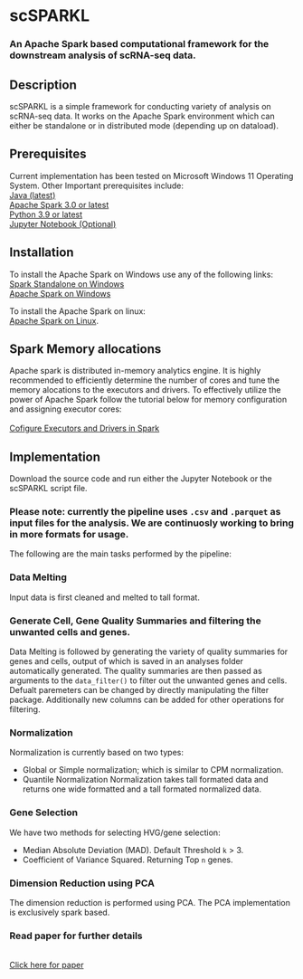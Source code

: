 # scSPARKL
### An Apache Spark based computational framework for the downstream analysis of scRNA-seq data.


## Description
scSPARKL is a simple framework for conducting variety of analysis on scRNA-seq data. It works on the Apache Spark environment which can either be standalone or in distributed mode (depending up on dataload). 


## Prerequisites
Current implementation has been tested on Microsoft Windows 11 Operating System. 
Other Important prerequisites include:
<br>
[Java (latest)](https://www.java.com/download/ie_manual.jsp)
<br>[Apache Spark 3.0 or latest](https://archive.apache.org/dist/spark/)
<br>[Python 3.9 or latest](https://www.python.org/downloads/)
<br>[Jupyter Notebook (Optional)](https://jupyter.org/install)


## Installation
To install the Apache Spark on Windows use any of the following links:
<br>
[Spark Standalone on Windows](https://medium.com/analytics-vidhya/installing-and-using-pyspark-on-windows-machine-59c2d64af76e)
<br>[Apache Spark on Windows](https://dev.to/awwsmm/installing-and-running-hadoop-and-spark-on-windows-33kc)

To install the Apache Spark on linux:
<br>[Apache Spark on Linux](https://medium.com/@patilmailbox4/install-apache-spark-on-ubuntu-ffa151e12e30).



## Spark Memory allocations
Apache spark is distributed in-memory analytics engine. It is highly recommended to efficiently determine the number of cores and tune the memory alocations to the executors and drivers. To effectively utilize the power of Apache Spark follow the tutorial below for memory configuration and assigning executor cores:
<br>
<br>[Cofigure Executors and Drivers in Spark](https://spoddutur.github.io/spark-notes/distribution_of_executors_cores_and_memory_for_spark_application.html)


## Implementation
Download the source code and run either the Jupyter Notebook or the scSPARKL script file. 
### Please note: currently the pipeline uses `.csv` and `.parquet` as input files for the analysis. We are continuosly working to bring in more formats for usage.
The following are the main tasks performed by the pipeline:

### Data Melting
Input data is first cleaned and melted to tall format. 

### Generate Cell, Gene Quality Summaries and filtering the unwanted cells and genes.
Data Melting is followed by generating the variety of quality summaries for genes and cells, output of which is saved in an analyses folder automatically generated. 
The quality summaries are then passed as arguments to the `data_filter()` to filter out the unwanted genes and cells. Defualt paremeters can be changed by directly manipulating the filter package.
Additionally new columns can be added for other operations for filtering.

### Normalization
Normalization is currently based on two types:
- Global or Simple normalization; which is similar to CPM normalization.
- Quantile Normalization
Normalization takes tall formated data and returns one wide formatted and a tall formated normalized data.

### Gene Selection
We have two methods for selecting HVG/gene selection:
- Median Absolute Deviation (MAD). Default Threshold `k` > 3.
- Coefficient of Variance Squared. Returning Top `n` genes.

### Dimension Reduction using PCA
The dimension reduction is performed using PCA.
The PCA implementation is exclusively spark based.

### Read paper for further details
<br>[Click here for paper]([https://doi.org/10.1101/2023.04.07.536003](https://www.nature.com/articles/s41598-025-12897-5))

